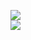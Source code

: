 [![](https://img.shields.io/badge/Made%20With-Github%20Spray-lightgrey.svg?style=for-the-badge&logo=github)](https://github.com/Annihil/github-spray#31712)  
[![](https://i.imgur.com/2DrTn0Z.gif)](https://github.com/Annihil/github-spray)